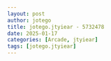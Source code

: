 ```yaml
---
layout: post
author: jotego
title: jotego.jtyiear - 5732478
date: 2025-01-17
categories: [Arcade, jtyiear]
tags: [jotego.jtyiear]
---
```


